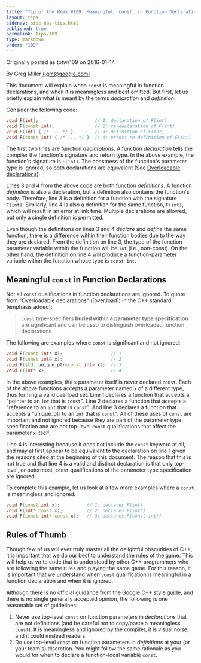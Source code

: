 ```yaml
---
title: "Tip of the Week #109: Meaningful `const` in Function Declarations"
layout: tips
sidenav: side-nav-tips.html
published: true
permalink: tips/109
type: markdown
order: "109"
---
```


Originally posted as totw/109 on 2016-01-14

By Greg Miller [(jgm@google.com)](mailto:jgm@google.com)

This document will explain when `const` is meaningful in function declarations,
and when it is meaningless and best omitted. But first, let us briefly explain
what is meant by the terms *declaration* and *definition*.

Consider the following code:

```c++
void F(int);                     // 1: declaration of F(int)
void F(const int);               // 2: re-declaration of F(int)
void F(int) { /* ... */ }        // 3: definition of F(int)
void F(const int) { /* ... */ }  // 4: error: re-definition of F(int)
```

The first two lines are function *declarations*. A function *declaration* tells
the compiler the function's signature and return type. In the above example, the
function's signature is `F(int)`. The constness of the function's parameter type
is ignored, so both declarations are equivalent (See [Overloadable
declarations](http://eel.is/c++draft/over.load)).

Lines 3 and 4 from the above code are both function *definitions*. A function
*definition* is also a declaration, but a definition also contains the
function's body. Therefore, line 3 is a definition for a function with the
signature `F(int)`. Similarly, line 4 is also a definition for the same
function, `F(int)`, which will result in an error at link time. Multiple
declarations are allowed, but only a single definition is permitted.

Even though the definitions on lines 3 and 4 *declare* and *define* the same
function, there is a difference within their function bodies due to the way they
are declared. From the definition on line 3, the type of the function-parameter
variable within the function will be `int` (i.e., non-const). On the other hand,
the definition on line 4 will produce a function-parameter variable within the
function whose type is `const int`.

## Meaningful `const` in Function Declarations

Not all `const` qualifications in function declarations are ignored. To quote
from "Overloadable declarations" ([over.load]) in the C++ standard (emphasis
added):

> `const` type-specifiers **buried within a parameter type specification** are
> significant and can be used to distinguish overloaded function declarations

The following are examples where `const` is significant and not ignored:

```c++
void F(const int* x);                  // 1
void F(const int& x);                  // 2
void F(std::unique_ptr<const int> x);  // 3
void F(int* x);                        // 4
```

In the above examples, the `x` parameter itself is never declared `const`. Each
of the above functions accepts a parameter named `x` of a different type, thus
forming a valid overload set. Line 1 declares a function that accepts a "pointer
to an `int` that is `const`". Line 2 declares a function that accepts a
"reference to an `int` that is `const`". And line 3 declares a function that
accepts a "unique_ptr to an `int` that is `const`". All of these uses of `const`
are important and not ignored because they are part of the parameter type
specification and are not top-level `const` qualifications that affect the
parameter `x` itself.

Line 4 is interesting because it does not include the `const` keyword at all,
and may at first appear to be equivalent to the declaration on line 1 given the
reasons cited at the beginning of this document. The reason that this is not
true and that line 4 is a valid and distinct declaration is that only top-level,
or outermost, `const` qualifications of the parameter type specification are
ignored.

To complete this example, let us look at a few more examples where a `const` is
meaningless and ignored.

```c++
void F(const int x);          // 1: declares F(int)
void F(int* const x);         // 2: declares F(int*)
void F(const int* const x);   // 3: declares F(const int*)
```

## Rules of Thumb

Though few of us will ever truly master all the delightful obscurities of C++,
it is important that we do our best to understand the rules of the game. This
will help us write code that is understood by other C++ programmers who are
following the same rules and playing the same game. For this reason, it is
important that we understand when `const` qualification is meaningful in a
function declaration and when it is ignored.

Although there is no official guidance from the [Google C++ style guide](http://google.github.io/styleguide/cppguide.html), and there is no single
generally accepted opinion, the following is one reasonable set of guidelines:

1.  Never use top-level `const` on function parameters in *declarations* that
    are not definitions (and be careful not to copy/paste a meaningless
    `const`). It is meaningless and ignored by the compiler, it is visual noise,
    and it could mislead readers.
2.  Do use top-level `const` on function parameters in *definitions* at your (or
    your team's) discretion. You might follow the same rationale as you would
    for when to declare a function-local variable `const`.
